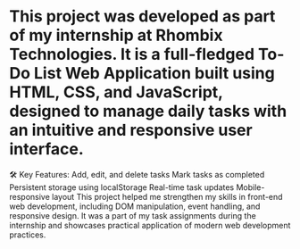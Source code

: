 # This project was developed as part of my internship at Rhombix Technologies. It is a full-fledged To-Do List Web Application built using HTML, CSS, and JavaScript, designed to manage daily tasks with an intuitive and responsive user interface.

🛠️ Key Features:
Add, edit, and delete tasks
Mark tasks as completed
Persistent storage using localStorage
Real-time task updates
Mobile-responsive layout
This project helped me strengthen my skills in front-end web development, including DOM manipulation, event handling, and responsive design. It was a part of my task assignments during the internship and showcases practical application of modern web development practices.
